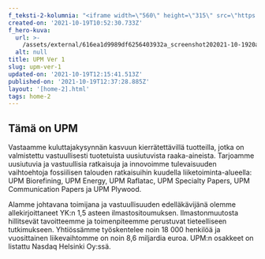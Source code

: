 ```yaml
---
f_teksti-2-kolumnia: "<iframe width=\"560\" height=\"315\" src=\"https://www.youtube.com/embed/SlXc03ZJbkQ\" title=\"YouTube video player\" frameborder=\"0\" allow=\"accelerometer; autoplay; clipboard-write; encrypted-media; gyroscope; picture-in-picture\" allowfullscreen></iframe>\n\n### UPM\_Biofore\n\n‍"
created-on: '2021-10-19T10:52:30.733Z'
f_hero-kuva:
  url: >-
    /assets/external/616ea1d9989df6256403932a_screenshot202021-10-1920at2013.45.34.png
  alt: null
title: UPM Ver 1
slug: upm-ver-1
updated-on: '2021-10-19T12:15:41.513Z'
published-on: '2021-10-19T12:37:28.885Z'
layout: '[home-2].html'
tags: home-2
---
```


Tämä on UPM
-----------

Vastaamme kuluttajakysynnän kasvuun kierrätettävillä tuotteilla, jotka on valmistettu vastuullisesti tuotetuista uusiutuvista raaka-aineista. Tarjoamme uusiutuvia ja vastuullisia ratkaisuja ja innovoimme tulevaisuuden vaihtoehtoja fossiilisen talouden ratkaisuihin kuudella liiketoiminta-alueella: UPM Biorefining, UPM Energy, UPM Raflatac, UPM Specialty Papers, UPM Communication Papers ja UPM Plywood.

Alamme johtavana toimijana ja vastuullisuuden edelläkävijänä olemme allekirjoittaneet YK:n 1,5 asteen ilmastositoumuksen. Ilmastonmuutosta hillitsevät tavoitteemme ja toimenpiteemme perustuvat tieteelliseen tutkimukseen. Yhtiössämme työskentelee noin 18 000 henkilöä ja vuosittainen liikevaihtomme on noin 8,6 miljardia euroa. UPM:n osakkeet on listattu Nasdaq Helsinki Oy:ssä.

‍
